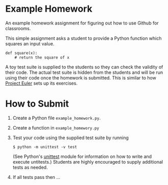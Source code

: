 # Example Homework

An example homework assignment for figuring out how to use Github for
classrooms.

This simple assignment asks a student to provide a Python function which squares
an input value.

    def square(x):
        # return the square of x

A toy test suite is supplied to the students so they can check the validity of
their code. The actual test suite is hidden from the students and will be run
using their code once the homework is submitted. This is similar to how
[Project Euler](http://projecteuler.net) sets up its exercises.

# How to Submit

1. Create a Python file `example_homework.py`.
2. Create a function in `example_homewory.py`
3. Test your code using the supplied test suite by running

       $ python -m unittest -v test

   (See Python's [unittest](https://docs.python.org/2/library/unittest.html)
   module for information on how to write and execute untitests.) Students are
   highly encouraged to supply additional tests as needed.
4. If all tests pass then ...
